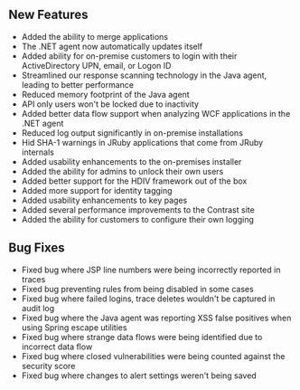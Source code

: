 <!--
title: "Contrast 3.1.0 Release Notes, October 3, 2014"
description: "Contrast 3.1.0 Release Notes, October 3, 2014"
tags: "3.1.0 October Release Notes"
-->

## New Features
* Added the ability to merge applications                        
* The .NET agent now automatically updates itself
* Added ability for on-premise customers to login with their ActiveDirectory UPN, email, or Logon ID
* Streamlined our response scanning technology in the Java agent, leading to better performance
* Reduced memory footprint of the Java agent
* API only users won't be locked due to inactivity
* Added better data flow support when analyzing WCF applications in the .NET agent
* Reduced log output significantly in on-premise installations
* Hid SHA-1 warnings in JRuby applications that come from JRuby internals
* Added usability enhancements to the on-premises installer
* Added the ability for admins to unlock their own users
* Added better support for the HDIV framework out of the box
* Added more support for identity tagging
* Added usability enhancements to key pages
* Added several performance improvements to the Contrast site   
* Added the ability for customers to configure their own logging

## Bug Fixes
* Fixed bug where JSP line numbers were being incorrectly reported in traces
* Fixed bug preventing rules from being disabled in some cases
* Fixed bug where failed logins, trace deletes wouldn't be captured in audit log
* Fixed bug where the Java agent was reporting XSS false positives when using Spring escape utilities
* Fixed bug where strange data flows were being identified due to incorrect data flow
* Fixed bug where closed vulnerabilities were being counted against the security score
* Fixed bug where changes to alert settings weren't being saved 
